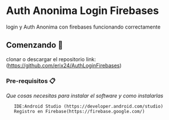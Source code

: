 # Auth Anonima Login Firebases
login y Auth Anonima con firebases funcionando correctamente

## Comenzando 🚀

clonar o descargar el repositorio
link: (https://github.com/erix24/AuthLoginFirebases) 


### Pre-requisitos 📋

_Que cosas necesitas para instalar el software y como instalarlas_

```
   IDE:Android Studio (https://developer.android.com/studio)
   Registro en Firebase(https://firebase.google.com/)
